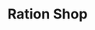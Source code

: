 ---
title: "Ration Shop"
url: /thiruvananthapuram/ration-shop-vakkom-main-road/
shop: Lebensmittel
---